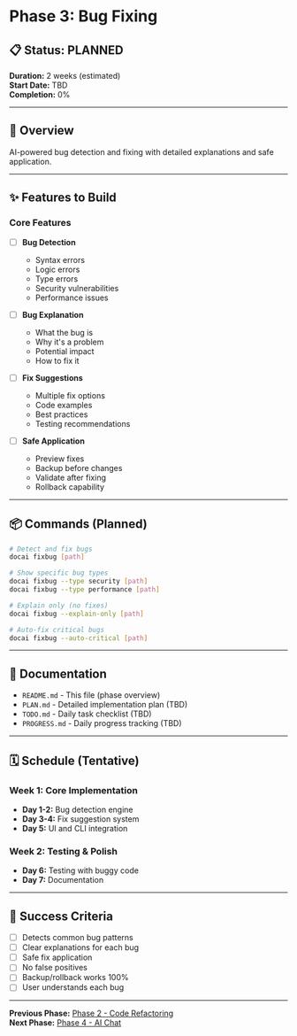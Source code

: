 # Phase 3: Bug Fixing

## 📋 Status: PLANNED

**Duration:** 2 weeks (estimated)  
**Start Date:** TBD  
**Completion:** 0%

---

## 🎯 Overview

AI-powered bug detection and fixing with detailed explanations and safe application.

---

## ✨ Features to Build

### Core Features
- [ ] **Bug Detection**
  - Syntax errors
  - Logic errors
  - Type errors
  - Security vulnerabilities
  - Performance issues

- [ ] **Bug Explanation**
  - What the bug is
  - Why it's a problem
  - Potential impact
  - How to fix it

- [ ] **Fix Suggestions**
  - Multiple fix options
  - Code examples
  - Best practices
  - Testing recommendations

- [ ] **Safe Application**
  - Preview fixes
  - Backup before changes
  - Validate after fixing
  - Rollback capability

---

## 📦 Commands (Planned)

```bash
# Detect and fix bugs
docai fixbug [path]

# Show specific bug types
docai fixbug --type security [path]
docai fixbug --type performance [path]

# Explain only (no fixes)
docai fixbug --explain-only [path]

# Auto-fix critical bugs
docai fixbug --auto-critical [path]
```

---

## 📁 Documentation

- `README.md` - This file (phase overview)
- `PLAN.md` - Detailed implementation plan (TBD)
- `TODO.md` - Daily task checklist (TBD)
- `PROGRESS.md` - Daily progress tracking (TBD)

---

## 🗓️ Schedule (Tentative)

### Week 1: Core Implementation
- **Day 1-2:** Bug detection engine
- **Day 3-4:** Fix suggestion system
- **Day 5:** UI and CLI integration

### Week 2: Testing & Polish
- **Day 6:** Testing with buggy code
- **Day 7:** Documentation

---

## 🎯 Success Criteria

- [ ] Detects common bug patterns
- [ ] Clear explanations for each bug
- [ ] Safe fix application
- [ ] No false positives
- [ ] Backup/rollback works 100%
- [ ] User understands each bug

---

**Previous Phase:** [Phase 2 - Code Refactoring](../phase-2-refactoring/)  
**Next Phase:** [Phase 4 - AI Chat](../phase-4-chat/)
